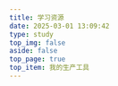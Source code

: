 ```yaml
---
title: 学习资源
date: 2025-03-01 13:09:42
type: study
top_img: false
aside: false
top_page: true
top_item: 我的生产工具
---
```


